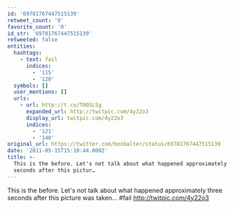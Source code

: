 ```yaml
---
id: '69781767447515139'
retweet_count: '0'
favorite_count: '0'
id_str: '69781767447515139'
retweeted: false
entities:
  hashtags:
    - text: fail
      indices:
        - '115'
        - '120'
  symbols: []
  user_mentions: []
  urls:
    - url: http://t.co/T0OSLSg
      expanded_url: http://twitpic.com/4y22o3
      display_url: twitpic.com/4y22o3
      indices:
        - '121'
        - '140'
original_url: https://twitter.com/benbalter/status/69781767447515139
date: '2011-05-15T15:10:44.000Z'
title: >-
  This is the before. Let's not talk about what happened approximately three
  seconds after this pictur…
---
```


This is the before. Let's not talk about what happened approximately three seconds after this picture was taken... #fail http://twitpic.com/4y22o3